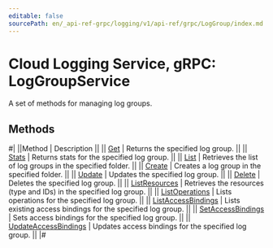 ```yaml
---
editable: false
sourcePath: en/_api-ref-grpc/logging/v1/api-ref/grpc/LogGroup/index.md
---
```


# Cloud Logging Service, gRPC: LogGroupService

A set of methods for managing log groups.

## Methods

#|
||Method | Description ||
|| [Get](get.md) | Returns the specified log group. ||
|| [Stats](stats.md) | Returns stats for the specified log group. ||
|| [List](list.md) | Retrieves the list of log groups in the specified folder. ||
|| [Create](create.md) | Creates a log group in the specified folder. ||
|| [Update](update.md) | Updates the specified log group. ||
|| [Delete](delete.md) | Deletes the specified log group. ||
|| [ListResources](listResources.md) | Retrieves the resources (type and IDs) in the specified log group. ||
|| [ListOperations](listOperations.md) | Lists operations for the specified log group. ||
|| [ListAccessBindings](listAccessBindings.md) | Lists existing access bindings for the specified log group. ||
|| [SetAccessBindings](setAccessBindings.md) | Sets access bindings for the specified log group. ||
|| [UpdateAccessBindings](updateAccessBindings.md) | Updates access bindings for the specified log group. ||
|#
